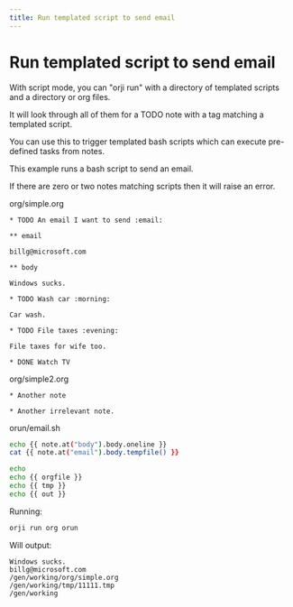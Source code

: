 ```yaml
---
title: Run templated script to send email
---
```

# Run templated script to send email


With script mode, you can "orji run" with a directory of templated scripts
and a directory or org files.

It will look through all of them for a TODO note with a tag matching a templated script.

You can use this to trigger templated bash scripts which can execute
pre-defined tasks from notes.

This example runs a bash script to send an email.

If there are zero or two notes matching scripts then it will raise an error.





org/simple.org
```
* TODO An email I want to send :email:

** email

billg@microsoft.com

** body

Windows sucks.

* TODO Wash car :morning:

Car wash.

* TODO File taxes :evening:

File taxes for wife too.

* DONE Watch TV

```


org/simple2.org
```
* Another note

* Another irrelevant note.

```


orun/email.sh
```bash
echo {{ note.at("body").body.oneline }}
cat {{ note.at("email").body.tempfile() }}

echo
echo {{ orgfile }}
echo {{ tmp }}
echo {{ out }}

```




Running:
```bash
orji run org orun
```

Will output:
```
Windows sucks.
billg@microsoft.com
/gen/working/org/simple.org
/gen/working/tmp/11111.tmp
/gen/working

```

